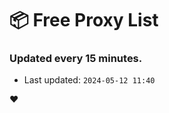 # :package: Free Proxy List
### Updated every 15 minutes.

- Last updated: `2024-05-12 11:40`

:heart:
